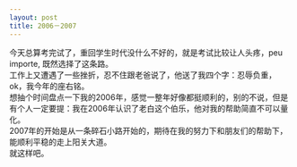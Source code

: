 ```yaml
---
layout: post
title: 2006－2007
---
```


<p>今天总算考完试了，重回学生时代没什么不好的，就是考试比较让人头疼，peu importe, 既然选择了这条路。<br />
工作上又遭遇了一些挫折，忍不住跟老爸说了，他送了我四个字：忍辱负重，ok，我今年的座右铭。<br />
想抽个时间盘点一下我的2006年，感觉一整年好像都挺顺利的，别的不说，但是有个人一定要提：我在2006年认识了老白这个伯乐，他对我的帮助简直不可以量化。<br />
2007年的开始是从一条碎石小路开始的，期待在我的努力下和朋友们的帮助下，能顺利平稳的走上阳关大道。<br />
就这样吧。</p>
